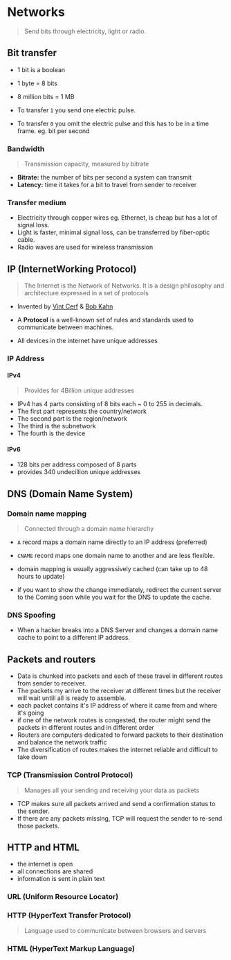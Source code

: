 # Networks
> Send bits through electricity, light or radio.

## Bit transfer

- 1 bit is a boolean
- 1 byte = 8 bits
- 8 million bits = 1 MB

- To transfer `1` you send one electric pulse. 
- To transfer `0` you omit the electric pulse and this has to be in a time frame. eg. bit per second


### Bandwidth
> Transmission capacity, measured by bitrate

- **Bitrate:** the number of bits per second a system can transmit
- **Latency:** time it takes for a bit to travel from sender to receiver

### Transfer medium

- Electricity through copper wires eg. Ethernet, is cheap but has a lot of signal loss.
- Light is faster, minimal signal loss, can be transferred by fiber-optic cable.
- Radio waves are used for wireless transmission

## IP (InternetWorking Protocol)
> The Internet is the Network of Networks. It is a design philosophy and architecture expressed in a set of protocols

- Invented by [Vint Cerf](https://en.wikipedia.org/wiki/Vint_Cerf) & [Bob Kahn](https://en.wikipedia.org/wiki/Bob_Kahn)

- A **Protocol** is a well-known set of rules and standards used to communicate between machines.
- All devices in the internet have unique addresses

### IP Address

#### IPv4
> Provides for 4Billion unique addresses

- IPv4 has 4 parts consisting of 8 bits each ~ 0 to 255 in decimals.
- The first part represents the country/network
- The second part is the region/network
- The third is the subnetwork
- The fourth is the device

#### IPv6

- 128 bits per address composed of 8 parts
- provides 340 undecillion unique addresses


## DNS (Domain Name System)

### Domain name mapping
> Connected through a domain name hierarchy


- `A` record maps a domain name directly to an IP address (preferred)
- `CNAME` record maps one domain name to another and are less flexible.

- domain mapping is usually aggressively cached (can take up to 48 hours to update)
- if you want to show the change immediately, redirect the current server to the Coming soon while you wait for the DNS to update the cache.


### DNS Spoofing
- When a hacker breaks into a DNS Server and changes a domain name cache to point to a different IP address.

## Packets and routers

- Data is chunked into packets and each of these travel in different routes from sender to receiver.
- The packets my arrive to the receiver at different times but the receiver will wait untill all is ready to assemble.
- each packet contains it's IP address of where it came from and where it's going
- if one of the network routes is congested, the router might send the packets in different routes and in different order
- Routers are computers dedicated to forward packets to their destination and balance the network traffic
- The diversification of routes makes the internet reliable and difficult to take down

### TCP (Transmission Control Protocol)
> Manages all your sending and receiving your data as packets

- TCP makes sure all packets arrived and send a confirmation status to the sender.
- If there are any packets missing, TCP will request the sender to re-send those packets.

## HTTP and HTML
- the internet is open
- all connections are shared
- information is sent in plain text

### URL (Uniform Resource Locator)

### HTTP (HyperText Transfer Protocol)
> Language used to communicate between browsers and servers

### HTML (HyperText Markup Language)

